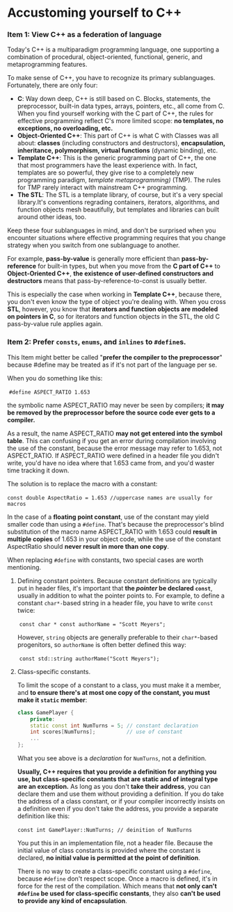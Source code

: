 # Accustoming yourself to C++

### Item 1:  View C++ as a federation of language

Today's C++ is a multiparadigm programming language, one supporting a combination of procedural, object-oriented, functional, generic, and metaprogramming features.

To make sense of C++, you have to recognize its primary sublanguages. Fortunately, there are only four:

* **C**: Way down deep, C++ is still based on C. Blocks, statements, the preprocessor, built-in data types, arrays, pointers, etc., all come from C. When you find yourself working with the C part of C++, the rules for effective programming reflect C's more limited scope: **no templates, no exceptions, no overloading, etc.**
* **Object-Oriented C++**: This part of C++ is what C with Classes was all about: **classes** (including constructors and destructors), **encapsulation, inheritance, polymorphism, virtual functions** (dynamic binding), etc. 
* **Template C++**: This is the generic programming part of C++, the one that most programmers have the least experience with. In fact, templates are so powerful, they give rise to a completely new programming paradigm, *template metaprogramming)* (TMP). The rules for TMP rarely interact with mainstream C++ programming.
* **The STL**: The STL is a template library, of course, but it's a very special library.It's conventions regrading containers, iterators, algorithms, and function objects mesh beautifully, but templates and libraries can built around other ideas, too.

Keep these four sublanguages in mind, and don't be surprised when you encounter situations where effective programming requires that you change strategy when you switch from one sublanguage to another.

For example, **pass-by-value** is generally more efficient than **pass-by-reference** for built-in types, but when you move from the **C part of C++** to **Object-Oriented C++**, **the existence of user-defined constructors and destructors** means that pass-by-reference-to-const is usually better.

This is especially the case when working in **Template C++**, because there, you don't even know the type of object you're dealing with. When you cross **STL**, however, you know that **iterators and function objects are modeled on pointers in C**, so for iterators and function objects in the STL, the old C pass-by-value rule applies again.



### Item 2: Prefer `consts`, `enums`, and `inlines` to `#define`s.

This Item might better be called "**prefer the compiler to the preprocessor**" because #define may be treated as if it's not part of the language per se.

When you do something like this:

​	`#define ASPECT_RATIO 1.653`

the symbolic name ASPECT_RATIO may never be seen by compilers; **it may be removed by the preprocessor before the source code ever gets to a compiler.**

As a result, the name ASPECT_RATIO **may not get entered into the symbol table**. This can confusing if you get an error during compilation involving the use of the constant, because the error message may refer to 1.653, not ASPECT_RATIO. If ASPECT_RATIO were defined in a header file you didn't write, you'd have no idea where that 1.653 came from, and you'd waster time tracking it down. 

The solution is to replace the macro with a constant:

​	`const double AspectRatio = 1.653 //uppercase names are usually for macros`

In the case of a **floating point constant**, use of the constant may yield smaller code than using a `#define`. That's because the preprocessor's blind substitution of the macro name ASPECT_RATIO with 1.653 could **result in multiple copies** of 1.653 in your object code, while the use of the constant AspectRatio should **never result in more than one copy**.

When replacing `#define` with constants, two special cases are worth mentioning. 

1. Defining constant pointers.
   Because constant definitions are typically put in header files, it's important that **the *pointer* be declared `const`**, usually in addition to what the pointer points to. For example, to define a constant `char*-`based string in a header file, you have to write `const` twice:

   ​	`const char * const authorName = "Scott Meyers";`

   However, `string` objects are generally preferable to their `char*`-based progenitors, so `authorName` is often better defined this way:

   ​	`const std::string authorMame("Scott Meyers");`

2. Class-specific constants.

   To limit the scope of a constant to a class, you must make it a member, and **to ensure there's at most one copy of the constant, you must make it `static` member**:

   ```c++
   class GamePlayer {
       private:
       static const int NumTurns = 5; // constant declaration
       int scores[NumTurns];          // use of constant
       ...
   };
   ```

   What you see above is a *declaration* for `NumTurns`, not a definition.

   **Usually, C++ requires that you provide a definition for anything you use, but class-specific constants that are static and of integral type are an exception.** As long as you don't **take their address**, you can declare them and use them without providing a definition. If you do take the address of a class constant, or if your compiler incorrectly insists on a definition even if you don't take the address, you provide a separate definition like this:

   ​	`const int GamePlayer::NumTurns; // deinition of NumTurns`

   You put this in an implementation file, not a header file. Because the initial value of class constants is provided where the constant is declared, **no initial value is permitted at the point of definition**.

   

   There is no way to create a class-specific constant using a `#define`, because `#define` don't respect scope. Once a macro is defined, it's in force for the rest of the compilation. Which means that **not only can't `#define` be used for class-specific constants**, they also **can't be used to provide any kind of encapsulation**. 

   

   